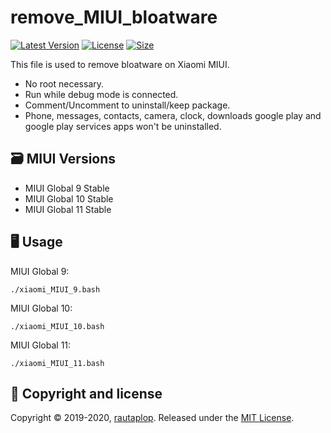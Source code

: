# remove_MIUI_bloatware
[![Latest Version](https://img.shields.io/github/release/rautaplop/remove_MIUI_bloatware)](https://github.com/rautaplop/remove_MIUI_bloatware/releases)
[![License       ](https://img.shields.io/github/license/rautaplop/remove_MIUI_bloatware)](LICENSE)
[![Size          ](https://img.shields.io/github/repo-size/rautaplop/remove_MIUI_bloatware)](README.md)

This file is used to remove bloatware on Xiaomi MIUI.
- No root necessary.
- Run while debug mode is connected.
- Comment/Uncomment to uninstall/keep package.
- Phone, messages, contacts, camera, clock, downloads google play and google play services apps won't be uninstalled.

## 🗃 MIUI Versions
- MIUI Global 9 Stable
- MIUI Global 10 Stable
- MIUI Global 11 Stable

## 🖥 Usage
MIUI Global 9:
```
./xiaomi_MIUI_9.bash
```

MIUI Global 10:
```
./xiaomi_MIUI_10.bash
```

MIUI Global 11:
```
./xiaomi_MIUI_11.bash
```

## 📝 Copyright and license
Copyright © 2019-2020, [rautaplop](https://github.com/rautaplop). Released under the [MIT License](LICENSE).
